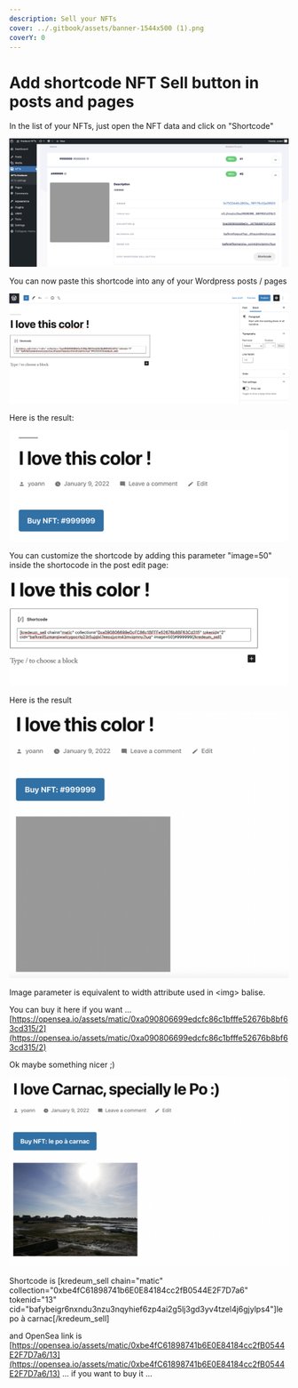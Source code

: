 ```yaml
---
description: Sell your NFTs
cover: ../.gitbook/assets/banner-1544x500 (1).png
coverY: 0
---
```


# Add shortcode NFT Sell button in posts and pages

In the list of your NFTs, just open the NFT data and click on "Shortcode"

![](<../.gitbook/assets/Screenshot 2022-01-09 at 23.17.38.png>)

You can now paste this shortcode into any of your Wordpress posts / pages

![](<../.gitbook/assets/Screenshot 2022-01-09 at 23.18.49.png>)

Here is the result:

![](<../.gitbook/assets/Screenshot 2022-01-09 at 23.19.50.png>)

You can customize the shortcode by adding this parameter "image=50" inside the shortocode in the post edit page:

![](<../.gitbook/assets/Screenshot 2022-01-09 at 23.21.09.png>)

Here is the result

![](<../.gitbook/assets/Screenshot 2022-01-09 at 23.22.34.png>)

Image parameter is equivalent to width attribute used in \<img> balise.

You can buy it here if you want ... [https://opensea.io/assets/matic/0xa090806699edcfc86c1bfffe52676b8bf63cd315/2](https://opensea.io/assets/matic/0xa090806699edcfc86c1bfffe52676b8bf63cd315/2)

Ok maybe something nicer ;)

![](<../.gitbook/assets/Screenshot 2022-01-09 at 23.29.42.png>)

Shortcode is \[kredeum\_sell chain="matic" collection="0xbe4fC61898741b6E0E84184cc2fB0544E2F7D7a6" tokenid="13" cid="bafybeigr6nxndu3nzu3nqyhief6zp4ai2g5lj3gd3yv4tzel4j6gjylps4"]le po à carnac\[/kredeum\_sell]

and OpenSea link is [https://opensea.io/assets/matic/0xbe4fC61898741b6E0E84184cc2fB0544E2F7D7a6/13](https://opensea.io/assets/matic/0xbe4fC61898741b6E0E84184cc2fB0544E2F7D7a6/13) ... if you want to buy it ...&#x20;
